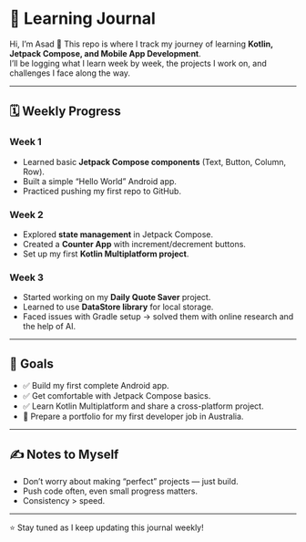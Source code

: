 # 📘 Learning Journal  

Hi, I’m Asad 👋 This repo is where I track my journey of learning **Kotlin, Jetpack Compose, and Mobile App Development**.  
I’ll be logging what I learn week by week, the projects I work on, and challenges I face along the way.  

---

## 🗓 Weekly Progress  

### Week 1  
- Learned basic **Jetpack Compose components** (Text, Button, Column, Row).  
- Built a simple “Hello World” Android app.  
- Practiced pushing my first repo to GitHub.  

### Week 2  
- Explored **state management** in Jetpack Compose.  
- Created a **Counter App** with increment/decrement buttons.  
- Set up my first **Kotlin Multiplatform project**.  

### Week 3  
- Started working on my **Daily Quote Saver** project.  
- Learned to use **DataStore library** for local storage.  
- Faced issues with Gradle setup → solved them with online research and the help of AI.  

---

## 🚀 Goals  
- ✅ Build my first complete Android app.  
- ✅ Get comfortable with Jetpack Compose basics.  
- ✅ Learn Kotlin Multiplatform and share a cross-platform project.  
- 🔲 Prepare a portfolio for my first developer job in Australia.  

---

## ✍️ Notes to Myself  
- Don’t worry about making “perfect” projects — just build.  
- Push code often, even small progress matters.  
- Consistency > speed.  

---

⭐️ Stay tuned as I keep updating this journal weekly!
